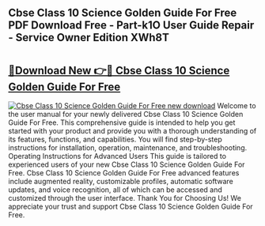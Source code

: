 ## Cbse Class 10 Science Golden Guide For Free PDF Download Free - Part-k1O User Guide Repair - Service Owner Edition XWh8T

# <h2><a href="http://bc65464.oget.top/?id=Cbse+Class+10+Science+Golden+Guide+For+Free">🔗Download New 👉🔴 Cbse Class 10 Science Golden Guide For Free</a></h2>

[![Cbse Class 10 Science Golden Guide For Free new download](https://i.imgur.com/5g1atiW.png)](http://bc65464.oget.top/?id=Cbse+Class+10+Science+Golden+Guide+For+Free)
Welcome to the user manual for your newly delivered Cbse Class 10 Science Golden Guide For Free. This comprehensive guide is intended to help you get started with your product and provide you with a thorough understanding of its features, functions, and capabilities. You will find step-by-step instructions for installation, operation, maintenance, and troubleshooting. Operating Instructions for Advanced Users This guide is tailored to experienced users of your new Cbse Class 10 Science Golden Guide For Free. Cbse Class 10 Science Golden Guide For Free advanced features include augmented reality, customizable profiles, automatic software updates, and voice recognition, all of which can be accessed and customized through the user interface. Thank You for Choosing Us! We appreciate your trust and support Cbse Class 10 Science Golden Guide For Free.
